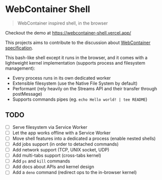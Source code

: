 # WebContainer Shell

> WebContainer inspired shell, in the browser

Checkout the demo at https://webcontainer-shell.vercel.app/

This projects aims to contribute to the discussion about [WebContainer specification](https://github.com/stackblitz/webcontainer-core).

This bash-like shell except it runs in the browser, and it comes with a lightweight kernel implementation (supports process and filesystem management):
 * Every process runs in its own dedicated worker
 * Extensible filesystem (use the Native File System by default)
 * Performant (rely heavily on the Streams API and their transfer through postMessage)
 * Supports commands pipes (eg. `echo Hello world! | tee README`)

## TODO

 * [ ] Serve filesystem via Service Worker
 * [ ] Let the app works offline with a Service Worker
 * [ ] Move shell features into a dedicated a process (enable nested shells)
 * [ ] Add jobs support (in order to detached commands)
 * [ ] Add network support (TCP, UNIX socket, UDP)
 * [ ] Add multi-tabs support (cross-tabs kernel)
 * [ ] Add `ps` and `kill` commands
 * [ ] Add docs about APIs and kernel design
 * [ ] Add a `deno` command (redirect ops to the in-browser kernel)

